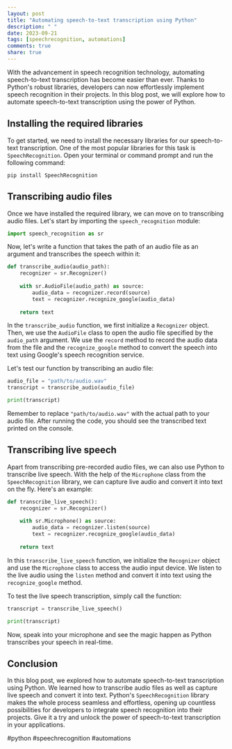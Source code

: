 ```yaml
---
layout: post
title: "Automating speech-to-text transcription using Python"
description: " "
date: 2023-09-21
tags: [speechrecognition, automations]
comments: true
share: true
---
```


With the advancement in speech recognition technology, automating speech-to-text transcription has become easier than ever. Thanks to Python's robust libraries, developers can now effortlessly implement speech recognition in their projects. In this blog post, we will explore how to automate speech-to-text transcription using the power of Python.

## Installing the required libraries

To get started, we need to install the necessary libraries for our speech-to-text transcription. One of the most popular libraries for this task is `SpeechRecognition`. Open your terminal or command prompt and run the following command:

```
pip install SpeechRecognition
```

## Transcribing audio files

Once we have installed the required library, we can move on to transcribing audio files. Let's start by importing the `speech_recognition` module:

```python
import speech_recognition as sr
```

Now, let's write a function that takes the path of an audio file as an argument and transcribes the speech within it:

```python
def transcribe_audio(audio_path):
    recognizer = sr.Recognizer()
    
    with sr.AudioFile(audio_path) as source:
        audio_data = recognizer.record(source)
        text = recognizer.recognize_google(audio_data)
        
    return text
```

In the `transcribe_audio` function, we first initialize a `Recognizer` object. Then, we use the `AudioFile` class to open the audio file specified by the `audio_path` argument. We use the `record` method to record the audio data from the file and the `recognize_google` method to convert the speech into text using Google's speech recognition service.

Let's test our function by transcribing an audio file:

```python
audio_file = "path/to/audio.wav"
transcript = transcribe_audio(audio_file)

print(transcript)
```

Remember to replace `"path/to/audio.wav"` with the actual path to your audio file. After running the code, you should see the transcribed text printed on the console.

## Transcribing live speech

Apart from transcribing pre-recorded audio files, we can also use Python to transcribe live speech. With the help of the `Microphone` class from the `SpeechRecognition` library, we can capture live audio and convert it into text on the fly. Here's an example:

```python
def transcribe_live_speech():
    recognizer = sr.Recognizer()
    
    with sr.Microphone() as source:
        audio_data = recognizer.listen(source)
        text = recognizer.recognize_google(audio_data)
        
    return text
```

In this `transcribe_live_speech` function, we initialize the `Recognizer` object and use the `Microphone` class to access the audio input device. We listen to the live audio using the `listen` method and convert it into text using the `recognize_google` method.

To test the live speech transcription, simply call the function:

```python
transcript = transcribe_live_speech()

print(transcript)
```

Now, speak into your microphone and see the magic happen as Python transcribes your speech in real-time.

## Conclusion

In this blog post, we explored how to automate speech-to-text transcription using Python. We learned how to transcribe audio files as well as capture live speech and convert it into text. Python's `SpeechRecognition` library makes the whole process seamless and effortless, opening up countless possibilities for developers to integrate speech recognition into their projects. Give it a try and unlock the power of speech-to-text transcription in your applications.

#python #speechrecognition #automations